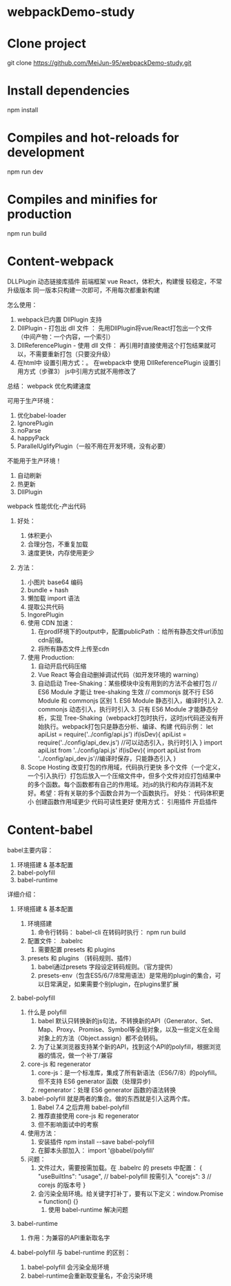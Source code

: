 # webpackDemo-study

# Clone project
git clone https://github.com/MeiJun-95/webpackDemo-study.git

# Install dependencies
npm install

# Compiles and hot-reloads for development
npm run dev

# Compiles and minifies for production
npm run build



# Content-webpack



DLLPlugin 动态链接库插件
前端框架 vue React，体积大，构建慢
较稳定，不常升级版本
同一版本只构建一次即可，不用每次都重新构建

怎么使用：
 1. webpack已内置 DllPlugin 支持
 2. DllPlugin - 打包出 dll 文件 ： 先用DllPlugin将vue/React打包出一个文件 （中间产物：一个内容，一个索引）
 3. DllReferencePlugin - 使用 dll 文件： 再引用时直接使用这个打包结果就可以，不需要重新打包（只要没升级）
 4. 在html中 设置引用方式：<script src="./react.dll.js"></script>。 
    在webpack中 使用 DllReferencePlugin 设置引用方式（步骤3）
    js中引用方式就不用修改了
    

总结：
webpack 优化构建速度

可用于生产环境：
 1. 优化babel-loader
 2. IgnorePlugin
 3. noParse
 4. happyPack
 5. ParallelUglifyPlugin（一般不用在开发环境，没有必要）

不能用于生产环境！
 1. 自动刷新
 2. 热更新
 3. DllPlugin


webpack 性能优化-产出代码
1. 好处：
   1. 体积更小
   2. 合理分包，不重复加载
   3. 速度更快，内存使用更少
   
2. 方法：
    1. 小图片 base64 编码
    2. bundle + hash
    3. 懒加载 import 语法
    4. 提取公共代码
    5. IngorePlugin
    6. 使用 CDN 加速：
        1. 在prod环境下的output中，配置publicPath ：给所有静态文件url添加cdn前缀。
        2. 将所有静态文件上传至cdn
    7. 使用 Production: 
        1. 自动开启代码压缩 
        2. Vue React 等会自动删掉调试代码（如开发环境的 warning）
        3. 自动启动 Tree-Shaking：某些模块中没有用到的方法不会被打包
            // ES6 Module 才能让 tree-shaking 生效
            // commonjs 就不行
            ES6 Module 和 commonjs 区别
                1. ES6 Module 静态引入，编译时引入
                2. commonjs 动态引入，执行时引入
                3. 只有 ES6 Module 才能静态分析，实现 Tree-Shaking（webpack打包时执行，这时js代码还没有开始执行。webpack打包只是静态分析、编译、构建
            代码示例：
            <!-- commonjs     -->
            let apiList = require('../config/api.js')
            if(isDev){
                apiList = require('../config/api_dev.js') //可以动态引入，执行时引入
            }
            <!-- ES6 Module -->
            import apiList from '../config/api.js'
            if(isDev){
                import apiList from '../config/api_dev.js'//编译时保存，只能静态引入
            }
    8. Scope Hosting 改变打包的作用域，代码执行更快
        多个文件（一个定义，一个引入执行）打包后放入一个压缩文件中，但多个文件对应打包结果中的多个函数。每个函数都有自己的作用域。对js的执行和内存消耗不友好。希望：将有关联的多个函数合并为一个函数执行。
        好处：
            代码体积更小
            创建函数作用域更少
            代码可读性更好
        使用方式：
            引用插件
            开启插件




# Content-babel

babel主要内容：
   1. 环境搭建 & 基本配置
   2. babel-polyfill
   3. babel-runtime


详细介绍：
1. 环境搭建 & 基本配置
    1. 环境搭建
        1. 命令行转码： babel-cli  在转码时执行： npm run build
    2. 配置文件： .babelrc 
        1. 需要配置 presets 和 plugins
    3. presets 和 plugins （转码规则、插件）
        1. babel通过presets 字段设定转码规则。（官方提供）
        2. presets-env（包含ES5/6/7/8常用语法）是常用的plugin的集合，可以日常满足，如果需要个别plugin，在plugins里扩展

2. babel-polyfill
    1. 什么是 polyfill
        1. babel 默认只转换新的js句法，不转换新的API（Generator、Set、Map、Proxy、Promise、Symbol等全局对象，以及一些定义在全局对象上的方法（Object.assign）都不会转码。
        2. 为了让某浏览器支持某个新的API，找到这个API的polyfill，根据浏览器的情况，做一个补丁/兼容
    2. core-js 和 regenerator
        1. core-js：是一个标准库，集成了所有新语法（ES6/7/8）的polyfill。 但不支持 ES6 generator 函数（处理异步)   
        2. regenerator：处理 ES6 generator 函数的语法转换
    3. babel-polyfill 就是两者的集合。做的东西就是引入这两个库。
        1. Babel 7.4 之后弃用 babel-polyfill
        2. 推荐直接使用 core-js 和 regenerator
        3. 但不影响面试中的考察
    4. 使用方法：
        1. 安装插件  npm install --save babel-polyfill
        2. 在脚本头部加入： import '@babel/polyfill'
    5. 问题：
        1. 文件过大，需要按需加载。在 .babelrc 的 presets 中配置：
            {
                "useBuiltIns": "usage",   // babel-polyfill 按需引入
                "corejs": 3 // corejs 的版本号
            }
        2. 会污染全局环境。给关键字打补丁，要有以下定义：window.Promise = function() {}
            1. 使用 babel-runtime 解决问题

3.  babel-runtime
    1. 作用：为兼容的API重新取名字
 
4. babel-polyfill 与 babel-runtime 的区别：
    1. babel-polyfill 会污染全局环境
    2. babel-runtime会重新取变量名，不会污染环境